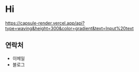 # Hi
https://capsule-render.vercel.app/api?type=waving&height=300&color=gradient&text=Input%20text

## 연락처
- 이메일
- 블로그
